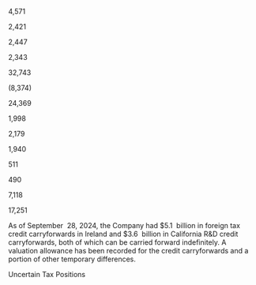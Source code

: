 4,571

2,421

2,447

2,343

32,743

(8,374)

24,369

1,998

2,179

1,940

511

490

7,118

17,251

As  of  September  28,  2024,  the  Company  had  $5.1  billion  in  foreign  tax  credit  carryforwards  in  Ireland  and  $3.6  billion  in
California R&D credit carryforwards, both of which can be carried forward indefinitely. A valuation allowance has been recorded
for the credit carryforwards and a portion of other temporary differences.

Uncertain Tax Positions